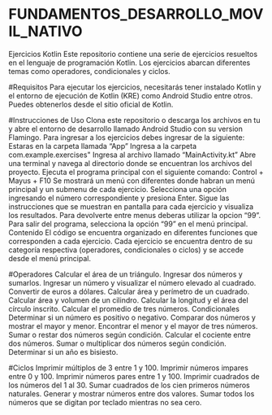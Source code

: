 # FUNDAMENTOS_DESARROLLO_MOVIL_NATIVO
Ejercicios Kotlin
Este repositorio contiene una serie de ejercicios resueltos en el lenguaje de programación Kotlin. Los ejercicios abarcan diferentes temas como operadores, condicionales y ciclos.

#Requisitos
Para ejecutar los ejercicios, necesitarás tener instalado Kotlin y el entorno de ejecución de Kotlin (KRE) como Android Studio entre otros. Puedes obtenerlos desde el sitio oficial de Kotlin.

#Instrucciones de Uso
Clona este repositorio o descarga los archivos en tu y abre el entorno de desarrollo llamado Android Studio con su version Flamingo. Para ingresar a los ejercicios debes ingresar de la siguiente:
Estaras en la carpeta llamada “App”
Ingresa a la carpeta com.example.exercises"
Ingresa al archivo llamado “MainActivity.kt”
Abre una terminal y navega al directorio donde se encuentran los archivos del proyecto.
Ejecuta el programa principal con el siguiente comando: Control + Mayus + F10
Se mostrará un menú con diferentes donde habran un menú principal y un submenu de cada ejercicio. Selecciona una opción ingresando el número correspondiente y presiona Enter.
Sigue las instrucciones que se muestran en pantalla para cada ejercicio y visualiza los resultados.
Para devolverte entre menus deberas utilizar la opcion “99”.
Para salir del programa, selecciona la opción “99” en el menú principal.
Contenido
El código se encuentra organizado en diferentes funciones que corresponden a cada ejercicio. Cada ejercicio se encuentra dentro de su categoría respectiva (operadores, condicionales o ciclos) y se accede desde el menú principal.

#Operadores
Calcular el área de un triángulo.
Ingresar dos números y sumarlos.
Ingresar un número y visualizar el número elevado al cuadrado.
Convertir de euros a dólares.
Calcular área y perímetro de un cuadrado.
Calcular área y volumen de un cilindro.
Calcular la longitud y el área del círculo inscrito.
Calcular el promedio de tres números.
Condicionales
Determinar si un número es positivo o negativo.
Comparar dos números y mostrar el mayor y menor.
Encontrar el menor y el mayor de tres números.
Sumar o restar dos números según condición.
Calcular el cociente entre dos números.
Sumar o multiplicar dos números según condición.
Determinar si un año es bisiesto.

#Ciclos
Imprimir múltiplos de 3 entre 1 y 100.
Imprimir números impares entre 0 y 100.
Imprimir números pares entre 1 y 100.
Imprimir cuadrados de los números del 1 al 30.
Sumar cuadrados de los cien primeros números naturales.
Generar y mostrar números entre dos valores.
Sumar todos los números que se digitan por teclado mientras no sea cero.
